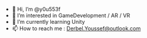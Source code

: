 - 👋 Hi, I’m @y0u553f
- 👀 I’m interested in GameDevelopment / AR / VR
- 🌱 I’m currently learning Unity
- 📫 How to reach me : Derbel.Youssef@outlook.com


<!---
y0u553f/y0u553f is a ✨ special ✨ repository because its `README.md` (this file) appears on your GitHub profile.
You can click the Preview link to take a look at your changes.
--->
